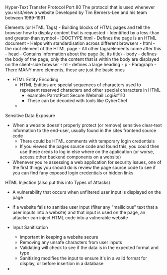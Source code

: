  Hyper-Text Transfer Protocol
	  Port 80
	  The protocol that is used whenever you visit/view a website
	  Developed by Tim Berners-Lee and his team between 1989-1991

Elements (or HTML Tags)
	- Building blocks of HTML pages and tell the browser how to display content that is requested
	- Identified by a less-than and greater-than symbol
	- !DOCTYPE html
		- Defines the page is an HTML document
		- Helps with standardisation across different browsers
	- html
		- the root element of the HTML page
		- All other tags/elements come after this
	- head
		- Contains information about the page (ie, its title)
	- body
		- defines the body of the page, only the content that is within the body are displayed on the client-side browser
	- h1
		- defines a large heading
	- p
		- Paragraph
	- There MANY more elements, these are just the basic ones
- HTML Entity Encoding
	- HTML Entities are special sequences of characters used to represent reserved characters and other special characters in HTML
		- example: &#80;&#97;&#114;&#114;&#111;&#116;&#80;&#111;&#115;&#116;&#32;&#83;&#101;&#99;&#117;&#114;&#101;&#32;&#87;&#101;&#98;&#109;&#97;&#105;&#108;&#32;&#76;&#111;&#103;&#105;&#110
		- These can be decoded with tools like CyberChef
	- 

Sensitive Data Exposure
- When a website doesn't properly protect (or remove) sensitive clear-text information to the end-user, usually found in the sites frontend source code
	- There could be HTML comments with temporary login credentials
	- If you viewed the pages source code and found this, you could then use these creds to log in else where on the application (or worse, access other backend components on a website)
- Whenever you're assessing a web application for security issues, one of the first things you should do is review the page source code to see if you can find fany exposed login credentials or hidden links

HTML Injection (also put this into Types of Attacks)
- A vulnerability that occurs when unfiltered user input is displayed on the page
- if a website fails to sanitise user input (filter any "mailicious" text that a user inputs into a website) and that input is used on the page, an attacker can inject HTML code into a vulnerable website
- Input Sanitisation
	- important in keeping a website secure
	- Removing any unsafe characters from user inputs
	- Validating will check to see if the data is in the expected format and type
	- Sanitizing modifies the input to ensure it's in a valid format for display, or before insertion in a database

- 